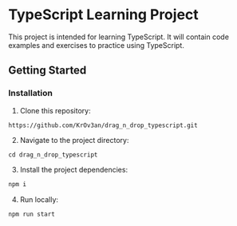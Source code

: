 TypeScript Learning Project
=====================

This project is intended for learning TypeScript. It will contain code examples and exercises to practice using
TypeScript.

Getting Started
-----

### Installation

1. Clone this repository:

`https://github.com/KrOv3an/drag_n_drop_typescript.git`

2. Navigate to the project directory:

 `cd drag_n_drop_typescript`

3. Install the project dependencies:

```bash
npm i
```

4. Run locally:

```bash
npm run start
```